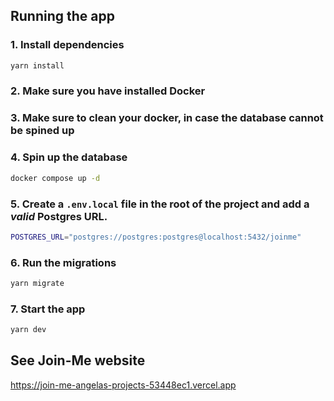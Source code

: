 ## Running the app

### 1. Install dependencies

```bash
yarn install
```

###  2. Make sure you have installed Docker

###  3. Make sure to clean your docker, in case the database cannot be spined up

### 4. Spin up the database

```bash
docker compose up -d
```

### 5. Create a `.env.local` file in the root of the project and add a _valid_ Postgres URL.

```bash
POSTGRES_URL="postgres://postgres:postgres@localhost:5432/joinme"
```

### 6. Run the migrations

```bash
yarn migrate
```

###  7. Start the app

```bash
yarn dev
```

## See Join-Me website

https://join-me-angelas-projects-53448ec1.vercel.app